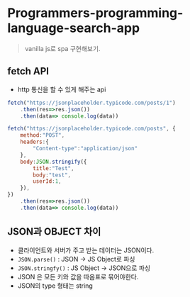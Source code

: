 # Programmers-programming-language-search-app
> vanilla js로 spa 구현해보기.

## fetch API
- http 통신을 할 수 있게 해주는 api
```jsx
fetch("https://jsonplaceholder.typicode.com/posts/1")
    .then(res=>res.json())
    .then(data=> console.log(data))
```
```jsx
fetch("https://jsonplaceholder.typicode.com/posts", {
    method:"POST",
    headers:{
        "Content-type":"application/json"
    },
    body:JSON.stringify({
        title:"Test",
        body:"test",
        userId:1,
    }),
})
    .then(res=>res.json())
    .then(data=> console.log(data))
```

## JSON과 OBJECT 차이
- 클라이언트와 서버가 주고 받는 데이터는 JSON이다.
- `JSON.parse()` : JSON -> JS Object로 파싱
- `JSON.stringfy()` : JS Object -> JSON으로 파싱
- JSON 은 모든 키와 값을 따옴표로 묶어야한다.
- JSON의 type 형태는 string
